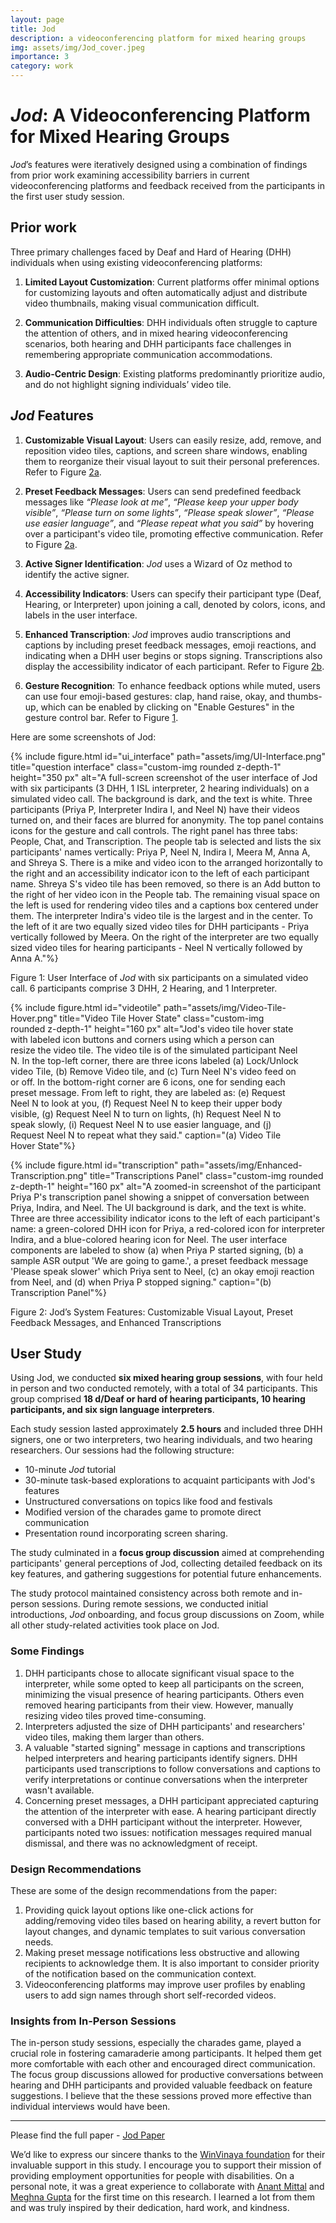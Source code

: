 ```yaml
---
layout: page
title: Jod
description: a videoconferencing platform for mixed hearing groups
img: assets/img/Jod_cover.jpeg
importance: 3
category: work
---
```


# <i>Jod</i>: A Videoconferencing Platform for Mixed Hearing Groups
<i>Jod</i>’s features were iteratively designed using a combination of findings from prior work examining accessibility barriers in current videoconferencing platforms and feedback received from the participants in the first user study session. 

## Prior work
Three primary challenges faced by Deaf and Hard of Hearing (DHH) individuals when using existing videoconferencing platforms:

1. **Limited Layout Customization**: Current platforms offer minimal options for customizing layouts and often automatically adjust and distribute video thumbnails, making visual communication difficult.

2. **Communication Difficulties**: DHH individuals often struggle to capture the attention of others, and in mixed hearing videoconferencing scenarios, both hearing and DHH participants face challenges in remembering appropriate communication accommodations.

3. **Audio-Centric Design**: Existing platforms predominantly prioritize audio, and do not highlight signing individuals’ video tile.

## <i>Jod</i> Features
1. **Customizable Visual Layout**: Users can easily resize, add, remove, and reposition video tiles, captions, and screen share windows, enabling them to reorganize their visual layout to suit their personal preferences. Refer to Figure <a href="#videotile">2a</a>.

2. **Preset Feedback Messages**: Users can send predefined feedback messages like <i>“Please look at me”</i>, <i>“Please keep your upper body visible”</i>, <i>“Please turn on some lights”</i>, <i>“Please speak slower”</i>, <i>“Please use easier language”</i>, and <i>“Please repeat what you said”</i> by hovering over a participant's video tile, promoting effective communication. Refer to Figure <a href="#videotile">2a</a>.

3. **Active Signer Identification**: <i>Jod</i> uses a Wizard of Oz method to identify the active signer.

4. **Accessibility Indicators**: Users can specify their participant type (Deaf, Hearing, or Interpreter) upon joining a call, denoted by colors, icons, and labels in the user interface.

5. **Enhanced Transcription**: <i>Jod</i> improves audio transcriptions and captions by including preset feedback messages, emoji reactions, and indicating when a DHH user begins or stops signing. Transcriptions also display the accessibility indicator of each participant. Refer to Figure <a href="#transcription">2b</a>.

6. **Gesture Recognition**: To enhance feedback options while muted, users can use four emoji-based gestures: clap, hand raise, okay, and thumbs-up, which can be enabled by clicking on "Enable Gestures" in the gesture control bar. Refer to Figure <a href="#ui_interface">1</a>.

Here are some screenshots of Jod: 

<div class="row">

<div class="col-sm mt-3 mt-md-0 d-flex justify-content-center">

{% include figure.html id="ui_interface" path="assets/img/UI-Interface.png" title="question interface" class="custom-img rounded z-depth-1" height="350 px" alt="A full-screen screenshot of the user interface of Jod with six participants (3 DHH, 1 ISL interpreter, 2 hearing individuals) on a simulated video call. The background is dark, and the text is white. Three participants (Priya P, Interpreter Indira I, and Neel N) have their videos turned on, and their faces are blurred for anonymity. The top panel contains icons for the gesture and call controls. The right panel has three tabs: People, Chat, and Transcription. The people tab is selected and lists the six participants' names vertically: Priya P, Neel N, Indira I, Meera M, Anna A, and Shreya S. There is a mike and video icon to the arranged horizontally to the right and an accessibility indicator icon to the left of each participant name. Shreya S's video tile has been removed, so there is an Add button to the right of her video icon in the People tab. The remaining visual space on the left is used for rendering video tiles and a captions box centered under them. The interpreter Indira's video tile is the largest and in the center. To the left of it are two equally sized video tiles for DHH participants -  Priya vertically followed by Meera. On the right of the interpreter are two equally sized video tiles for hearing participants -  Neel N vertically followed by Anna A."%}
</div>
</div>
<div class="caption">
Figure 1: User Interface of <i>Jod</i> with six participants on a simulated video call. 6 participants comprise 3 DHH, 2 Hearing, and 1 Interpreter.
</div>

<div class="row d-flex justify-content-center">

<div class="col-sm-5 mt-3 mt-md-0 " style="margin-right: 40px;">

{% include figure.html id="videotile" path="assets/img/Video-Tile-Hover.png" title="Video Tile Hover State" class="custom-img rounded z-depth-1" height="160 px" alt="Jod's video tile hover state with labeled icon buttons and corners using which a person can resize the video tile. The video tile is of the simulated participant Neel N. In the top-left corner, there are three icons labeled (a) Lock/Unlock video Tile, (b) Remove Video tile, and (c) Turn Neel N's video feed on or off. In the bottom-right corner are 6 icons, one for sending each preset message. From left to right, they are labeled as: (e) Request Neel N to look at you, (f) Request Neel N to keep their upper body visible, (g) Request Neel N to turn on lights, (h) Request Neel N to speak slowly, (i) Request Neel N to use easier language, and (j) Request Neel N to repeat what they said." caption="(a) Video Tile Hover State"%}

</div>

<div class="col-sm-3 mt-3 mt-md-0">

{% include figure.html id="transcription" path="assets/img/Enhanced-Transcription.png" title="Transcriptions Panel" class="custom-img rounded z-depth-1" height="160 px" alt="A zoomed-in screenshot of the participant Priya P's transcription panel showing a snippet of conversation between Priya, Indira, and Neel. The UI background is dark, and the text is white. Three are three accessibility indicator icons to the left of each participant's name: a green-colored DHH icon for Priya, a red-colored icon for interpreter Indira, and a blue-colored hearing icon for Neel. The user interface components are labeled to show (a) when Priya P started signing, (b) a sample ASR output 'We are going to game.', a preset feedback message 'Please speak slower' which Priya sent to Neel, (c) an okay emoji reaction from Neel, and (d) when Priya P stopped signing." caption="(b) Transcription Panel"%}

</div>

</div>

<div class="caption">
Figure 2: Jod’s System Features: Customizable Visual Layout, Preset Feedback Messages, and Enhanced Transcriptions
</div>

## User Study 
Using Jod, we conducted **six mixed hearing group sessions**, with four held in person and two conducted remotely, with a total of 34 participants. This group comprised **18 d/Deaf or hard of hearing participants, 10 hearing participants, and six sign language interpreters**.

Each study session lasted approximately **2.5 hours** and included three DHH signers, one or two interpreters, two hearing individuals, and two hearing researchers. Our sessions had the following structure:
<ul>
<li>10-minute <i>Jod</i> tutorial</li>
<li>30-minute task-based explorations to acquaint participants with Jod's features</li>
<li>Unstructured conversations on topics like food and festivals</li>
<li>Modified version of the charades game to promote direct communication</li>
<li>Presentation round incorporating screen sharing.</li>
</ul>

The study culminated in a **focus group discussion** aimed at comprehending participants' general perceptions of Jod, collecting detailed feedback on its key features, and gathering suggestions for potential future enhancements.

The study protocol maintained consistency across both remote and in-person sessions. During remote sessions, we conducted initial introductions, <i>Jod</i> onboarding, and focus group discussions on Zoom, while all other study-related activities took place on Jod.

### Some Findings
<ol>
<li> DHH participants chose to allocate significant visual space to the interpreter, while some opted to keep all participants on the screen, minimizing the visual presence of hearing participants. Others even removed hearing participants from their view. However, manually resizing video tiles proved time-consuming. </li>

<li> Interpreters adjusted the size of DHH participants' and researchers' video tiles, making them larger than others. </li>

<li> A valuable "started signing" message in captions and transcriptions helped interpreters and hearing participants identify signers. DHH participants used transcriptions to follow conversations and captions to verify interpretations or continue conversations when the interpreter wasn't available. </li>

<li> Concerning preset messages, a DHH participant appreciated capturing the attention of the interpreter with ease. A hearing participant directly conversed with a DHH participant without the interpreter. However, participants noted two issues: notification messages required manual dismissal, and there was no acknowledgment of receipt. </li>
</ol>

### Design Recommendations
These are some of the design recommendations from the paper:
<ol>
  <li>Providing quick layout options like one-click actions for adding/removing video tiles based on hearing ability, a revert button for layout changes, and dynamic templates to suit various conversation needs.</li>
  <li>Making preset message notifications less obstructive and allowing recipients to acknowledge them. It is also important to consider priority of the notification based on the communication context.</li>
  <li>Videoconferencing platforms may improve user profiles by enabling users to add sign names through short self-recorded videos.</li>
</ol>


### Insights from In-Person Sessions
The in-person study sessions, especially the charades game, played a crucial role in fostering camaraderie among participants. It helped them get more comfortable with each other and encouraged direct communication. The focus group discussions allowed for productive conversations between hearing and DHH participants and provided valuable feedback on feature suggestions. I believe that the these sessions proved more effective than individual interviews would have been.

<hr/>

Please find the full paper - <a href="/assets/pdf/assets23_5.pdf">Jod Paper</a>

We’d like to express our sincere thanks to the [WinVinaya foundation](https://winvinayafoundation.org/) for their invaluable support in this study. I encourage you to support their mission of providing employment opportunities for people with disabilities. On a personal note, it was a great experience to collaborate with [Anant Mittal](https://anantmittal.github.io/#/) and [Meghna Gupta](https://gupta-meghna64.github.io/) for the first time on this research. I learned a lot from them and was truly inspired by their dedication, hard work, and kindness.

